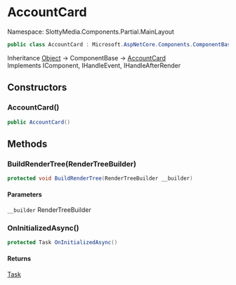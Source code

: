 # AccountCard

Namespace: SlottyMedia.Components.Partial.MainLayout

```csharp
public class AccountCard : Microsoft.AspNetCore.Components.ComponentBase, Microsoft.AspNetCore.Components.IComponent, Microsoft.AspNetCore.Components.IHandleEvent, Microsoft.AspNetCore.Components.IHandleAfterRender
```

Inheritance [Object](https://docs.microsoft.com/en-us/dotnet/api/system.object) → ComponentBase → [AccountCard](./slottymedia.components.partial.mainlayout.accountcard.md)<br>
Implements IComponent, IHandleEvent, IHandleAfterRender

## Constructors

### **AccountCard()**

```csharp
public AccountCard()
```

## Methods

### **BuildRenderTree(RenderTreeBuilder)**

```csharp
protected void BuildRenderTree(RenderTreeBuilder __builder)
```

#### Parameters

`__builder` RenderTreeBuilder<br>

### **OnInitializedAsync()**

```csharp
protected Task OnInitializedAsync()
```

#### Returns

[Task](https://docs.microsoft.com/en-us/dotnet/api/system.threading.tasks.task)<br>
